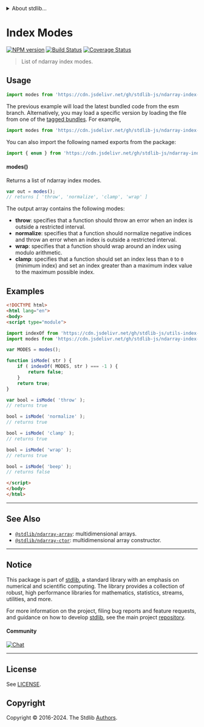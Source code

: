 <!--

@license Apache-2.0

Copyright (c) 2018 The Stdlib Authors.

Licensed under the Apache License, Version 2.0 (the "License");
you may not use this file except in compliance with the License.
You may obtain a copy of the License at

   http://www.apache.org/licenses/LICENSE-2.0

Unless required by applicable law or agreed to in writing, software
distributed under the License is distributed on an "AS IS" BASIS,
WITHOUT WARRANTIES OR CONDITIONS OF ANY KIND, either express or implied.
See the License for the specific language governing permissions and
limitations under the License.

-->


<details>
  <summary>
    About stdlib...
  </summary>
  <p>We believe in a future in which the web is a preferred environment for numerical computation. To help realize this future, we've built stdlib. stdlib is a standard library, with an emphasis on numerical and scientific computation, written in JavaScript (and C) for execution in browsers and in Node.js.</p>
  <p>The library is fully decomposable, being architected in such a way that you can swap out and mix and match APIs and functionality to cater to your exact preferences and use cases.</p>
  <p>When you use stdlib, you can be absolutely certain that you are using the most thorough, rigorous, well-written, studied, documented, tested, measured, and high-quality code out there.</p>
  <p>To join us in bringing numerical computing to the web, get started by checking us out on <a href="https://github.com/stdlib-js/stdlib">GitHub</a>, and please consider <a href="https://opencollective.com/stdlib">financially supporting stdlib</a>. We greatly appreciate your continued support!</p>
</details>

# Index Modes

[![NPM version][npm-image]][npm-url] [![Build Status][test-image]][test-url] [![Coverage Status][coverage-image]][coverage-url] <!-- [![dependencies][dependencies-image]][dependencies-url] -->

> List of ndarray index modes.

<!-- Section to include introductory text. Make sure to keep an empty line after the intro `section` element and another before the `/section` close. -->

<section class="intro">

</section>

<!-- /.intro -->

<!-- Package usage documentation. -->



<section class="usage">

## Usage

```javascript
import modes from 'https://cdn.jsdelivr.net/gh/stdlib-js/ndarray-index-modes@esm/index.mjs';
```
The previous example will load the latest bundled code from the esm branch. Alternatively, you may load a specific version by loading the file from one of the [tagged bundles](https://github.com/stdlib-js/ndarray-index-modes/tags). For example,

```javascript
import modes from 'https://cdn.jsdelivr.net/gh/stdlib-js/ndarray-index-modes@v0.2.2-esm/index.mjs';
```

You can also import the following named exports from the package:

```javascript
import { enum } from 'https://cdn.jsdelivr.net/gh/stdlib-js/ndarray-index-modes@esm/index.mjs';
```

#### modes()

Returns a list of ndarray index modes.

```javascript
var out = modes();
// returns [ 'throw', 'normalize', 'clamp', 'wrap' ]
```

The output array contains the following modes:

-   **throw**: specifies that a function should throw an error when an index is outside a restricted interval.
-   **normalize**: specifies that a function should normalize negative indices and throw an error when an index is outside a restricted interval.
-   **wrap**: specifies that a function should wrap around an index using modulo arithmetic.
-   **clamp**: specifies that a function should set an index less than `0` to `0` (minimum index) and set an index greater than a maximum index value to the maximum possible index.

</section>

<!-- /.usage -->

<!-- Package usage notes. Make sure to keep an empty line after the `section` element and another before the `/section` close. -->

<section class="notes">

</section>

<!-- /.notes -->

<!-- Package usage examples. -->

<section class="examples">

## Examples

<!-- eslint no-undef: "error" -->

```html
<!DOCTYPE html>
<html lang="en">
<body>
<script type="module">

import indexOf from 'https://cdn.jsdelivr.net/gh/stdlib-js/utils-index-of@esm/index.mjs';
import modes from 'https://cdn.jsdelivr.net/gh/stdlib-js/ndarray-index-modes@esm/index.mjs';

var MODES = modes();

function isMode( str ) {
    if ( indexOf( MODES, str ) === -1 ) {
        return false;
    }
    return true;
}

var bool = isMode( 'throw' );
// returns true

bool = isMode( 'normalize' );
// returns true

bool = isMode( 'clamp' );
// returns true

bool = isMode( 'wrap' );
// returns true

bool = isMode( 'beep' );
// returns false

</script>
</body>
</html>
```

</section>

<!-- /.examples -->

<!-- Section to include cited references. If references are included, add a horizontal rule *before* the section. Make sure to keep an empty line after the `section` element and another before the `/section` close. -->

<section class="references">

</section>

<!-- /.references -->

<!-- Section for related `stdlib` packages. Do not manually edit this section, as it is automatically populated. -->

<section class="related">

* * *

## See Also

-   <span class="package-name">[`@stdlib/ndarray-array`][@stdlib/ndarray/array]</span><span class="delimiter">: </span><span class="description">multidimensional arrays.</span>
-   <span class="package-name">[`@stdlib/ndarray-ctor`][@stdlib/ndarray/ctor]</span><span class="delimiter">: </span><span class="description">multidimensional array constructor.</span>

</section>

<!-- /.related -->

<!-- Section for all links. Make sure to keep an empty line after the `section` element and another before the `/section` close. -->


<section class="main-repo" >

* * *

## Notice

This package is part of [stdlib][stdlib], a standard library with an emphasis on numerical and scientific computing. The library provides a collection of robust, high performance libraries for mathematics, statistics, streams, utilities, and more.

For more information on the project, filing bug reports and feature requests, and guidance on how to develop [stdlib][stdlib], see the main project [repository][stdlib].

#### Community

[![Chat][chat-image]][chat-url]

---

## License

See [LICENSE][stdlib-license].


## Copyright

Copyright &copy; 2016-2024. The Stdlib [Authors][stdlib-authors].

</section>

<!-- /.stdlib -->

<!-- Section for all links. Make sure to keep an empty line after the `section` element and another before the `/section` close. -->

<section class="links">

[npm-image]: http://img.shields.io/npm/v/@stdlib/ndarray-index-modes.svg
[npm-url]: https://npmjs.org/package/@stdlib/ndarray-index-modes

[test-image]: https://github.com/stdlib-js/ndarray-index-modes/actions/workflows/test.yml/badge.svg?branch=v0.2.2
[test-url]: https://github.com/stdlib-js/ndarray-index-modes/actions/workflows/test.yml?query=branch:v0.2.2

[coverage-image]: https://img.shields.io/codecov/c/github/stdlib-js/ndarray-index-modes/main.svg
[coverage-url]: https://codecov.io/github/stdlib-js/ndarray-index-modes?branch=main

<!--

[dependencies-image]: https://img.shields.io/david/stdlib-js/ndarray-index-modes.svg
[dependencies-url]: https://david-dm.org/stdlib-js/ndarray-index-modes/main

-->

[chat-image]: https://img.shields.io/gitter/room/stdlib-js/stdlib.svg
[chat-url]: https://app.gitter.im/#/room/#stdlib-js_stdlib:gitter.im

[stdlib]: https://github.com/stdlib-js/stdlib

[stdlib-authors]: https://github.com/stdlib-js/stdlib/graphs/contributors

[umd]: https://github.com/umdjs/umd
[es-module]: https://developer.mozilla.org/en-US/docs/Web/JavaScript/Guide/Modules

[deno-url]: https://github.com/stdlib-js/ndarray-index-modes/tree/deno
[deno-readme]: https://github.com/stdlib-js/ndarray-index-modes/blob/deno/README.md
[umd-url]: https://github.com/stdlib-js/ndarray-index-modes/tree/umd
[umd-readme]: https://github.com/stdlib-js/ndarray-index-modes/blob/umd/README.md
[esm-url]: https://github.com/stdlib-js/ndarray-index-modes/tree/esm
[esm-readme]: https://github.com/stdlib-js/ndarray-index-modes/blob/esm/README.md
[branches-url]: https://github.com/stdlib-js/ndarray-index-modes/blob/main/branches.md

[stdlib-license]: https://raw.githubusercontent.com/stdlib-js/ndarray-index-modes/main/LICENSE

<!-- <related-links> -->

[@stdlib/ndarray/array]: https://github.com/stdlib-js/ndarray-array/tree/esm

[@stdlib/ndarray/ctor]: https://github.com/stdlib-js/ndarray-ctor/tree/esm

<!-- </related-links> -->

</section>

<!-- /.links -->
